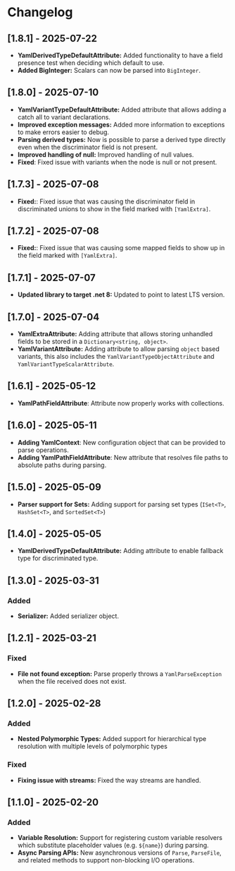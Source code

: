 # Changelog

## [1.8.1] - 2025-07-22

- **YamlDerivedTypeDefaultAttribute:** Added functionality to have a field presence test when deciding which default to use.
- **Added BigInteger:** Scalars can now be parsed into `BigInteger`.

## [1.8.0] - 2025-07-10

- **YamlVariantTypeDefaultAttribute:** Added attribute that allows adding a catch all to variant declarations.
- **Improved exception messages:** Added more information to exceptions to make errors easier to debug.
- **Parsing derived types:** Now is possible to parse a derived type directly even when the discriminator field is not present.
- **Improved handling of null:** Improved handling of null values.
- **Fixed**: Fixed issue with variants when the node is null or not present.


## [1.7.3] - 2025-07-08

- **Fixed:**: Fixed issue that was causing the discriminator field in discriminated unions to show in the field marked with `[YamlExtra]`.

## [1.7.2] - 2025-07-08

- **Fixed:**: Fixed issue that was causing some mapped fields to show up in the field marked with `[YamlExtra]`.

## [1.7.1] - 2025-07-07

- **Updated library to target .net 8:** Updated to point to latest LTS version.

## [1.7.0] - 2025-07-04

- **YamlExtraAttribute:** Adding attribute that allows storing unhandled fields to be stored in a `Dictionary<string, object>`.
- **YamlVariantAttribute:** Adding attribute to allow parsing `object` based variants, this also includes the `YamlVariantTypeObjectAttribute` and `YamlVariantTypeScalarAttribute`.

## [1.6.1] - 2025-05-12
- **YamlPathFieldAttribute**: Attribute now properly works with collections.

## [1.6.0] - 2025-05-11

- **Adding YamlContext**: New configuration object that can be provided to parse operations.
- **Adding YamlPathFieldAttribute**: New attribute that resolves file paths to absolute paths during parsing.

## [1.5.0] - 2025-05-09

- **Parser support for Sets:** Adding support for parsing set types (`ISet<T>`, `HashSet<T>`, and `SortedSet<T>`)

## [1.4.0] - 2025-05-05

- **YamlDerivedTypeDefaultAttribute:** Adding attribute to enable fallback type for discriminated type.

## [1.3.0] - 2025-03-31

### Added

- **Serializer:** Added serializer object.

## [1.2.1] - 2025-03-21

### Fixed

- **File not found exception:** Parse properly throws a `YamlParseException` when the file received does not exist.

## [1.2.0] - 2025-02-28

### Added

- **Nested Polymorphic Types:** Added support for hierarchical type resolution with multiple levels of polymorphic types

### Fixed

- **Fixing issue with streams:** Fixed the way streams are handled.

## [1.1.0] - 2025-02-20

### Added
- **Variable Resolution:** Support for registering custom variable resolvers which substitute placeholder values (e.g. `${name}`) during parsing.
- **Async Parsing APIs:** New asynchronous versions of `Parse`, `ParseFile`, and related methods to support non-blocking I/O operations.
